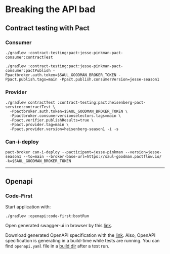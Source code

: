# Breaking the API bad

## Contract testing with Pact

### Consumer

```shell
./gradlew :contract-testing:pact:jesse-pinkman-pact-consumer:contractTest

./gradlew :contract-testing:pact:jesse-pinkman-pact-consumer:pactPublish -Ppactbroker.auth.token=$SAUL_GOODMAN_BROKER_TOKEN -Ppact.publish.tags=main -Ppact.publish.consumerVersion=jesse-season1
```

### Provider

```shell
./gradlew contractTest :contract-testing:pact:heisenberg-pact-service:contractTest \
  -Ppactbroker.auth.token=$SAUL_GOODMAN_BROKER_TOKEN \
  -Ppactbroker.consumerversionselectors.tags=main \
  -Ppact.verifier.publishResults=true \
  -Ppact.provider.tag=main \
  -Ppact.provider.version=heisenberg-season1 -i -s
```

### Can-i-deploy

```shell
pact-broker can-i-deploy --pacticipant=jesse-pinkman --version=jesse-season1 --to=main --broker-base-url=https://saul-goodman.pactflow.io/ -k=$SAUL_GOODMAN_BROKER_TOKEN
```


---
## Openapi

### Code-First

Start application with:
```shell
./gradlew :openapi:code-first:bootRun
```

Open generated swagger-ui in browser by this [link](http://localhost:8080/swagger-ui.html).

Download generated OpenAPI specification with the [link](http://localhost:8080/v3/api-docs.yaml).
Also, OpenAPI specification is generating in a build-time while tests are running.
You can find `openapi.yaml` file in a [build dir](./openapi/code-first/build) after a test run. 
